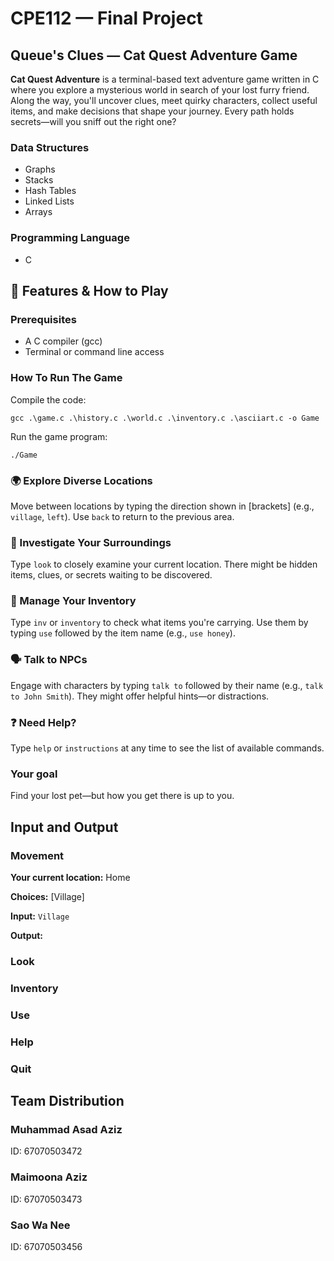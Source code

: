# CPE112 — Final Project

## Queue's Clues — Cat Quest Adventure Game

**Cat Quest Adventure** is a terminal-based text adventure game written in C where you explore a mysterious world in search of your lost furry friend. Along the way, you'll uncover clues, meet quirky characters, collect useful items, and make decisions that shape your journey. Every path holds secrets—will you sniff out the right one?

### Data Structures

- Graphs
- Stacks
- Hash Tables
- Linked Lists
- Arrays

### Programming Language

- C

## 🧱 Features & How to Play

### Prerequisites

- A C compiler (gcc)
- Terminal or command line access

### How To Run The Game

Compile the code:

    gcc .\game.c .\history.c .\world.c .\inventory.c .\asciiart.c -o Game

Run the game program:

    ./Game

### 🌍 Explore Diverse Locations

Move between locations by typing the direction shown in [brackets] (e.g., `village`, `left`). Use `back` to return to the previous area.

### 🧐 Investigate Your Surroundings

Type `look` to closely examine your current location. There might be hidden items, clues, or secrets waiting to be discovered.

### 🎒 Manage Your Inventory

Type `inv` or `inventory` to check what items you're carrying. Use them by typing `use` followed by the item name (e.g., `use honey`).

### 🗣️ Talk to NPCs

Engage with characters by typing `talk to` followed by their name (e.g., `talk to John Smith`). They might offer helpful hints—or distractions.

### ❓ Need Help?

Type `help` or `instructions` at any time to see the list of available commands.

### Your goal

Find your lost pet—but how you get there is up to you.

## Input and Output

### Movement

**Your current location:** Home

**Choices:** [Village]

**Input:** `Village`

**Output:**

### Look

### Inventory

### Use

### Help

### Quit

## Team Distribution

### Muhammad Asad Aziz

ID: 67070503472

### Maimoona Aziz

ID: 67070503473

### Sao Wa Nee

ID: 67070503456

